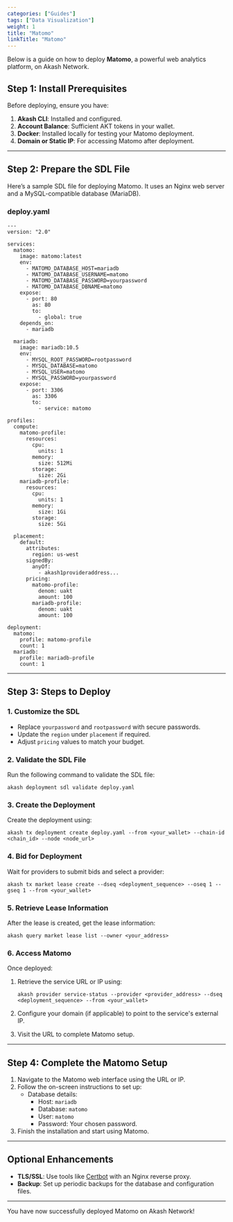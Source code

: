 ```yaml
---
categories: ["Guides"]
tags: ["Data Visualization"]
weight: 1
title: "Matomo"
linkTitle: "Matomo"
---
```



Below is a guide on how to deploy **Matomo**, a powerful web analytics platform, on Akash Network.


## **Step 1: Install Prerequisites**
Before deploying, ensure you have:
1. **Akash CLI**: Installed and configured.
2. **Account Balance**: Sufficient AKT tokens in your wallet.
3. **Docker**: Installed locally for testing your Matomo deployment.
4. **Domain or Static IP**: For accessing Matomo after deployment.

---

## **Step 2: Prepare the SDL File**
Here’s a sample SDL file for deploying Matomo. It uses an Nginx web server and a MySQL-compatible database (MariaDB).

### **deploy.yaml**
```
---
version: "2.0"

services:
  matomo:
    image: matomo:latest
    env:
      - MATOMO_DATABASE_HOST=mariadb
      - MATOMO_DATABASE_USERNAME=matomo
      - MATOMO_DATABASE_PASSWORD=yourpassword
      - MATOMO_DATABASE_DBNAME=matomo
    expose:
      - port: 80
        as: 80
        to:
          - global: true
    depends_on:
      - mariadb

  mariadb:
    image: mariadb:10.5
    env:
      - MYSQL_ROOT_PASSWORD=rootpassword
      - MYSQL_DATABASE=matomo
      - MYSQL_USER=matomo
      - MYSQL_PASSWORD=yourpassword
    expose:
      - port: 3306
        as: 3306
        to:
          - service: matomo

profiles:
  compute:
    matomo-profile:
      resources:
        cpu:
          units: 1
        memory:
          size: 512Mi
        storage:
          size: 2Gi
    mariadb-profile:
      resources:
        cpu:
          units: 1
        memory:
          size: 1Gi
        storage:
          size: 5Gi

  placement:
    default:
      attributes:
        region: us-west
      signedBy:
        anyOf:
          - akash1provideraddress...
      pricing:
        matomo-profile:
          denom: uakt
          amount: 100
        mariadb-profile:
          denom: uakt
          amount: 100

deployment:
  matomo:
    profile: matomo-profile
    count: 1
  mariadb:
    profile: mariadb-profile
    count: 1
```

---

## **Step 3: Steps to Deploy**

### **1. Customize the SDL**
- Replace `yourpassword` and `rootpassword` with secure passwords.
- Update the `region` under `placement` if required.
- Adjust `pricing` values to match your budget.

### **2. Validate the SDL File**
Run the following command to validate the SDL file:
```
akash deployment sdl validate deploy.yaml
```

### **3. Create the Deployment**
Create the deployment using:
```
akash tx deployment create deploy.yaml --from <your_wallet> --chain-id <chain_id> --node <node_url>
```

### **4. Bid for Deployment**
Wait for providers to submit bids and select a provider:
```
akash tx market lease create --dseq <deployment_sequence> --oseq 1 --gseq 1 --from <your_wallet>
```

### **5. Retrieve Lease Information**
After the lease is created, get the lease information:
```
akash query market lease list --owner <your_address>
```

### **6. Access Matomo**
Once deployed:
1. Retrieve the service URL or IP using:
   ```
   akash provider service-status --provider <provider_address> --dseq <deployment_sequence> --from <your_wallet>
   ```
2. Configure your domain (if applicable) to point to the service's external IP.

3. Visit the URL to complete Matomo setup.

---

## **Step 4: Complete the Matomo Setup**
1. Navigate to the Matomo web interface using the URL or IP.
2. Follow the on-screen instructions to set up:
   - Database details:
     - Host: `mariadb`
     - Database: `matomo`
     - User: `matomo`
     - Password: Your chosen password.
3. Finish the installation and start using Matomo.

---

## **Optional Enhancements**
- **TLS/SSL**: Use tools like [Certbot](https://certbot.eff.org/) with an Nginx reverse proxy.
- **Backup**: Set up periodic backups for the database and configuration files.

---

You have now successfully deployed Matomo on Akash Network!